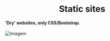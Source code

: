 <h1 align="center">Static sites</h1>

#### 'Dry' websites, only CSS/Bootstrap.

![Imagem](https://blog.rocketseat.com.br/content/images/2019/03/5_ferramentas_em_alta_para_desenvolvedores_React.png)
